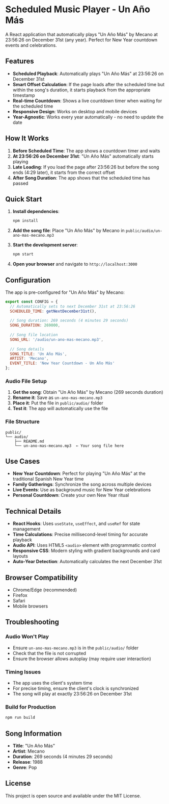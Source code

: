 # Scheduled Music Player - Un Año Más

A React application that automatically plays "Un Año Más" by Mecano at 23:56:26 on December 31st (any year). Perfect for New Year countdown events and celebrations.

## Features

- **Scheduled Playback**: Automatically plays "Un Año Más" at 23:56:26 on December 31st
- **Smart Offset Calculation**: If the page loads after the scheduled time but within the song's duration, it starts playback from the appropriate timestamp
- **Real-time Countdown**: Shows a live countdown timer when waiting for the scheduled time
- **Responsive Design**: Works on desktop and mobile devices
- **Year-Agnostic**: Works every year automatically - no need to update the date

## How It Works

1. **Before Scheduled Time**: The app shows a countdown timer and waits
2. **At 23:56:26 on December 31st**: "Un Año Más" automatically starts playing
3. **Late Loading**: If you load the page after 23:56:26 but before the song ends (4:29 later), it starts from the correct offset
4. **After Song Duration**: The app shows that the scheduled time has passed

## Quick Start

1. **Install dependencies**:
   ```bash
   npm install
   ```

2. **Add the song file**:
   Place "Un Año Más" by Mecano in `public/audio/un-ano-mas-mecano.mp3`

3. **Start the development server**:
   ```bash
   npm start
   ```

4. **Open your browser** and navigate to `http://localhost:3000`

## Configuration

The app is pre-configured for "Un Año Más" by Mecano:

```javascript
export const CONFIG = {
  // Automatically sets to next December 31st at 23:56:26
  SCHEDULED_TIME: getNextDecember31st(),
  
  // Song duration: 269 seconds (4 minutes 29 seconds)
  SONG_DURATION: 269000,
  
  // Song file location
  SONG_URL: '/audio/un-ano-mas-mecano.mp3',
  
  // Song details
  SONG_TITLE: 'Un Año Más',
  ARTIST: 'Mecano',
  EVENT_TITLE: 'New Year Countdown - Un Año Más'
};
```

### Audio File Setup

1. **Get the song**: Obtain "Un Año Más" by Mecano (269 seconds duration)
2. **Rename it**: Save as `un-ano-mas-mecano.mp3`
3. **Place it**: Put the file in `public/audio/` folder
4. **Test it**: The app will automatically use the file

### File Structure

```
public/
└── audio/
    ├── README.md
    └── un-ano-mas-mecano.mp3  ← Your song file here
```

## Use Cases

- **New Year Countdown**: Perfect for playing "Un Año Más" at the traditional Spanish New Year time
- **Family Gatherings**: Synchronize the song across multiple devices
- **Live Events**: Use as background music for New Year celebrations
- **Personal Countdown**: Create your own New Year ritual

## Technical Details

- **React Hooks**: Uses `useState`, `useEffect`, and `useRef` for state management
- **Time Calculations**: Precise millisecond-level timing for accurate playback
- **Audio API**: Uses HTML5 `<audio>` element with programmatic control
- **Responsive CSS**: Modern styling with gradient backgrounds and card layouts
- **Auto-Year Detection**: Automatically calculates the next December 31st

## Browser Compatibility

- Chrome/Edge (recommended)
- Firefox
- Safari
- Mobile browsers

## Troubleshooting

### Audio Won't Play
- Ensure `un-ano-mas-mecano.mp3` is in the `public/audio/` folder
- Check that the file is not corrupted
- Ensure the browser allows autoplay (may require user interaction)

### Timing Issues
- The app uses the client's system time
- For precise timing, ensure the client's clock is synchronized
- The song will play at exactly 23:56:26 on December 31st

### Build for Production
```bash
npm run build
```

## Song Information

- **Title**: "Un Año Más"
- **Artist**: Mecano
- **Duration**: 269 seconds (4 minutes 29 seconds)
- **Release**: 1988
- **Genre**: Pop

## License

This project is open source and available under the MIT License.
